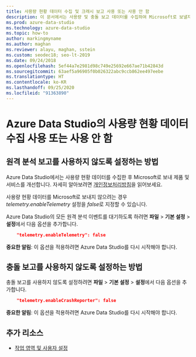 ```yaml
---
title: 사용량 현황 데이터 수집 및 크래시 보고 사용 또는 사용 안 함
description: 이 문서에서는 사용량 및 충돌 보고 데이터를 수집하여 Microsoft로 보낼지 여부를 제어하는 방법을 설명합니다.
ms.prod: azure-data-studio
ms.technology: azure-data-studio
ms.topic: how-to
author: markingmyname
ms.author: maghan
ms.reviewer: alayu, maghan, sstein
ms.custom: seodec18; seo-lt-2019
ms.date: 09/24/2018
ms.openlocfilehash: 5ef44a7e2981d98c749e25692e667ae71b42843d
ms.sourcegitcommit: 63aef5a96905f0b026322abc9ccb862ee497eebe
ms.translationtype: HT
ms.contentlocale: ko-KR
ms.lasthandoff: 09/25/2020
ms.locfileid: "91363890"
---
```

# <a name="enable-or-disable-usage-data-collection-for-azure-data-studio"></a>Azure Data Studio의 사용량 현황 데이터 수집 사용 또는 사용 안 함

## <a name="how-to-disable-telemetry-reporting"></a>원격 분석 보고를 사용하지 않도록 설정하는 방법

Azure Data Studio에서는 사용량 현황 데이터를 수집한 후 Microsoft로 보내 제품 및 서비스를 개선합니다. 자세히 알아보려면 [개인정보처리방침](https://go.microsoft.com/fwlink/?LinkID=528096&clcid=0x409)을 읽어보세요.

사용량 현황 데이터를 Microsoft로 보내지 않으려는 경우 *telemetry.enableTelemetry* 설정을 *false*로 지정할 수 있습니다.

Azure Data Studio의 모든 원격 분석 이벤트를 대기하도록 하려면 **파일** > **기본 설정** > **설정**에서 다음 옵션을 추가합니다.

```json
    "telemetry.enableTelemetry": false
```

**중요한 알림**: 이 옵션을 적용하려면 Azure Data Studio를 다시 시작해야 합니다. 

## <a name="how-to-disable-crash-reporting"></a>충돌 보고를 사용하지 않도록 설정하는 방법

충돌 보고를 사용하지 않도록 설정하려면 **파일** > **기본 설정** > **설정**에서 다음 옵션을 추가합니다.

```json
    "telemetry.enableCrashReporter": false
```

**중요한 알림**: 이 옵션을 적용하려면 Azure Data Studio를 다시 시작해야 합니다.

## <a name="additional-resources"></a>추가 리소스
- [작업 영역 및 사용자 설정](settings.md)

